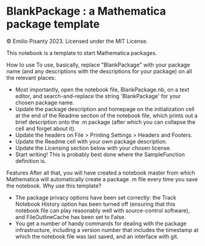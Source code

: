 BlankPackage : a Mathematica package template 
====

© Emilio Pisanty 2023. Licensed under the MIT License.


This notebook is a template to start Mathematica packages. 

How to use
To use, basically, replace "BlankPackage" with your package name (and any descriptions with the descriptions for your package) on all the relevant places:
 - Most importantly, open the notebook file, BlankPackage.nb, on a text editor, and search-and-replace the string 'BlankPackage' for your chosen package name.
 - Update the package description and homepage on the initialization cell at the end of the Readme section of the notebook file, which prints out a brief description onto the .m package (after which you can collapse the cell and forget about it).
 - Update the headers on File > Printing Settings > Headers and Footers.
 - Update the Readme cell with your own package description.
 - Update the Licensing section below with your chosen license.
 - Start writing! This is probably best done where the SampleFunction definition is.

Features
After all that, you will have created a notebook master from which Mathematica will automatically create a package .m file every time you save the notebook. Why use this template?
 - The package privacy options have been set correctly: the Track Notebook History option has been turned off (ensuring that this notebook file can play reasonably well with source-control software), and FileOutlineCache has been set to False.
 - You get a number of handy commands for dealing with the package infrastructure, including a version number that includes the timestamp at which the notebook file was last saved, and an interface with git.
